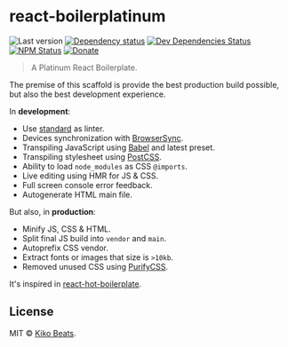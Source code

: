 # react-boilerplatinum

![Last version](https://img.shields.io/github/tag/Kikobeats/react-boilerplatinum.svg?style=flat-square)
[![Dependency status](https://img.shields.io/david/Kikobeats/react-boilerplatinum.svg?style=flat-square)](https://david-dm.org/Kikobeats/react-boilerplatinum)
[![Dev Dependencies Status](https://img.shields.io/david/dev/Kikobeats/react-boilerplatinum.svg?style=flat-square)](https://david-dm.org/Kikobeats/react-boilerplatinum#info=devDependencies)
[![NPM Status](https://img.shields.io/npm/dm/react-boilerplatinum.svg?style=flat-square)](https://www.npmjs.org/package/react-boilerplatinum)
[![Donate](https://img.shields.io/badge/donate-paypal-blue.svg?style=flat-square)](https://paypal.me/Kikobeats)

> A Platinum React Boilerplate.

The premise of this scaffold is provide the best production build possible, but also the best development experience.

In **development**:

- Use [standard](https://github.com/feross/standard) as linter.
- Devices synchronization with [BrowserSync](https://www.browsersync.io).
- Transpiling JavaScript using [Babel](https://babeljs.io) and latest preset.
- Transpiling stylesheet using [PostCSS](http://postcss.org).
- Ability to load `node_modules` as CSS `@imports`.
- Live editing using HMR for JS & CSS.
- Full screen console error feedback.
- Autogenerate HTML main file.

But also, in **production**:

- Minify JS, CSS & HTML.
- Split final JS build into `vendor` and `main`.
- Autoprefix CSS vendor.
- Extract fonts or images that size is `>10kb`.
- Removed unused CSS using [PurifyCSS](https://github.com/PurifyCSS/purifycss).

It's inspired in [react-hot-boilerplate](https://github.com/gaearon/react-hot-boilerplate).

## License

MIT © [Kiko Beats](https://github.com/kikobeats).
